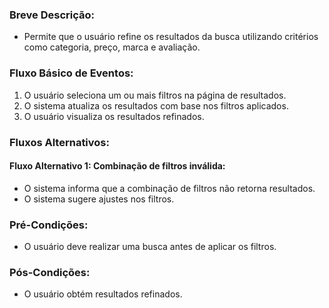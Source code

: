 ### Breve Descrição:
- Permite que o usuário refine os resultados da busca utilizando critérios como categoria, preço, marca e avaliação.

### Fluxo Básico de Eventos:

1. O usuário seleciona um ou mais filtros na página de resultados.
2. O sistema atualiza os resultados com base nos filtros aplicados.
3. O usuário visualiza os resultados refinados.

### Fluxos Alternativos:

#### Fluxo Alternativo 1: Combinação de filtros inválida:
- O sistema informa que a combinação de filtros não retorna resultados.
- O sistema sugere ajustes nos filtros.

### Pré-Condições:
- O usuário deve realizar uma busca antes de aplicar os filtros.

### Pós-Condições:
- O usuário obtém resultados refinados.